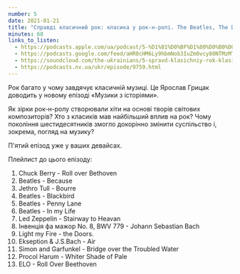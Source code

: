 ```yaml
---
number: 5
date: 2021-01-21
title: "Справді класичний рок: класика у рок-н-ролі. The Beatles, The Doors, Led Zeppelin"
minutes: 68
links_to_listen:
  - https://podcasts.apple.com/ua/podcast/5-%D1%81%D0%BF%D1%80%D0%B0%D0%B2%D0%B4%D1%96-%D0%BA%D0%BB%D0%B0%D1%81%D0%B8%D1%87%D0%BD%D0%B8%D0%B9-%D1%80%D0%BE%D0%BA-%D0%BA%D0%BB%D0%B0%D1%81%D0%B8%D0%BA%D0%B0-%D1%83-%D1%80%D0%BE%D0%BA-%D0%BD-%D1%80%D0%BE%D0%BB%D1%96-the/id1546083745?i=1000506029440
  - https://podcasts.google.com/feed/aHR0cHM6Ly9hbmNob3IuZm0vcy80NTMzMTgxMC9wb2RjYXN0L3Jzcw/episode/ZTNhMGNmMTgtNDZjNS00ODVhLThlYzQtNmZiZTNmYWRjZjI4
  - https://soundcloud.com/the-ukrainians/5-spravd-klasichniy-rok-klasika-u-rok-n-rol-the-beatles-the-doors-led-zeppelin?in=the-ukrainians/sets/muzykazist
  - https://podcasts.nv.ua/ukr/episode/9759.html
---
```


Рок багато у чому завдячує класичній музиці. Це Ярослав Грицак доводить у
новому епізоді «Музики з історіями».

Як зірки рок-н-ролу створювали хіти на основі творів світових композиторів? Хто
з класиків мав найбільший вплив на рок? Чому покоління шестидесятників змогло
докорінно змінити суспільство і, зокрема, погляд на музику?

П'ятий епізод уже у ваших девайсах.

Плейлист до цього епізоду:
1. Chuck Berry - Roll over Bethoven
2. Beatles - Because
3. Jethro Tull - Bourre
4. Beatles - Blackbird
5. Beatles - Penny Lane
6. Beatles - In my Life
7. Led Zeppelin - Stairway to Heavan
8. Інвенція фа мажор No. 8, BWV 779 - Johann Sebastian Bach
9. Light my Fire - the Doors.
10. Ekseption & J.S.Bach - Air
11. Simon and Garfunkel - Bridge over the Troubled Water
12. Procol Harum - Whiter Shade of Pale
13. ELO - Roll Over Beethoven
